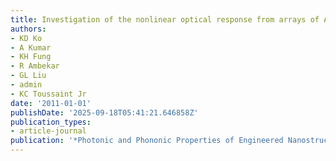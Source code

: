 ```yaml
---
title: Investigation of the nonlinear optical response from arrays of Au bowtie nanoantennas
authors:
- KD Ko
- A Kumar
- KH Fung
- R Ambekar
- GL Liu
- admin
- KC Toussaint Jr
date: '2011-01-01'
publishDate: '2025-09-18T05:41:21.646858Z'
publication_types:
- article-journal
publication: '*Photonic and Phononic Properties of Engineered Nanostructures*'
---
```

